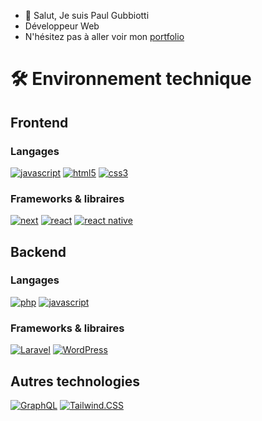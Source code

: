 - 👋 Salut, Je suis Paul Gubbiotti
- Développeur Web
- N'hésitez pas à aller voir mon [portfolio](https://www.gubbiotti.fr/)

# 🛠 Environnement technique

## Frontend

### Langages

[![javascript](https://img.shields.io/badge/JavaScript-323330?style=for-the-badge&logo=javascript&logoColor=F7DF1E)](https://www.javascript.com/)
[![html5](https://img.shields.io/badge/HTML5-E34F26?style=for-the-badge&logo=html5&logoColor=white)](https://devdocs.io/css/)
[![css3](https://img.shields.io/badge/CSS3-1572B6?style=for-the-badge&logo=css3&logoColor=white)](https://devdocs.io/html/)

### Frameworks & libraires
[![next](https://img.shields.io/badge/Next.js-20232A?style=for-the-badge&logo=nextdotjs&logoColor=FFFFFF)](https://nextjs.org/)
[![react](https://img.shields.io/badge/React-20232A?style=for-the-badge&logo=react&logoColor=61DAFB)](https://fr.reactjs.org/)
[![react native](https://img.shields.io/badge/React_native-20232A?style=for-the-badge&logo=react&logoColor=61DAFB)](https://reactnative.dev/)


## Backend

### Langages
[![php](https://img.shields.io/badge/PHP-323330?style=for-the-badge&logo=php&logoColor=blue)](https://www.php.net/)
[![javascript](https://img.shields.io/badge/JavaScript-323330?style=for-the-badge&logo=javascript&logoColor=F7DF1E)](https://www.javascript.com/)


### Frameworks & libraires
[![Laravel](https://img.shields.io/badge/Laravel-323330?style=for-the-badge&logo=laravel&logoColor=red)](https://laravel.com/)
[![WordPress](https://img.shields.io/badge/WordPress-323330?style=for-the-badge&logo=wordpress&logoColor=white)](https://fr.wordpress.org/)




## Autres technologies
[![GraphQL](https://img.shields.io/badge/GraphQL-e732ac?style=for-the-badge&logo=graphql&logoColor=white)](https://graphql.org/)
[![Tailwind.CSS](https://img.shields.io/badge/TailwindCSS-16a1ba?style=for-the-badge&logo=tailwindcss&logoColor=white)](https://tailwindcss.com/)
